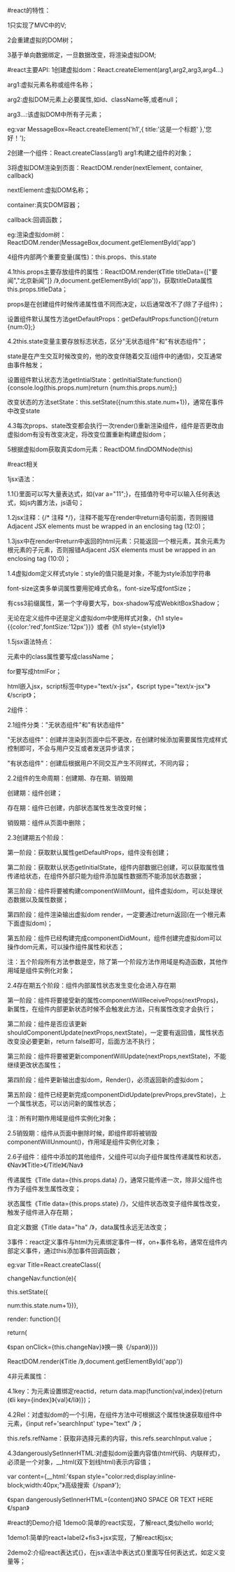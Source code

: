 #react的特性：

1只实现了MVC中的V;

2会重建虚拟的DOM树；

3基于单向数据绑定，一旦数据改变，将渲染虚拟DOM;


#react主要API:
1创建虚拟dom：React.createElement(arg1,arg2,arg3,arg4...)

arg1:虚拟元素名称或组件名称；

arg2:虚拟DOM元素上必要属性,如id、className等,或者null；

arg3...:该虚拟DOM中所有子元素；

eg:var MessageBox=React.createElement('h1',{ title:'这是一个标题' },'您好！');

2创建一个组件：React.createClass(arg1)
arg1:构建之组件的对象；


3将虚拟DOM渲染到页面：ReactDOM.render(nextElement, container, callback)

nextElement:虚拟DOM名称；

container:真实DOM容器；

callback:回调函数；

eg:渲染虚拟dom树：ReactDOM.render(MessageBox,document.getElementById('app')

4组件内部两个重要变量(属性)：this.props、this.state

4.1this.props主要存放组件的属性：ReactDOM.render(《Title titleData={["要闻","北京新闻"]} /》,document.getElementById('app'))，获取titleData属性this.props.titleData；

props是在创建组件时候传递属性值不同而决定，以后通常改不了(除了子组件)；

设置组件默认属性方法getDefaultProps：getDefaultProps:function(){return {num:0};}

4.2this.state变量主要存放标志状态，区分"无状态组件"和"有状态组件"；

state是在产生交互时候改变的，他的改变伴随着交互(组件中的通信)，交互通常由事件触发；

设置组件默认状态方法getIntialState：getInitialState:function(){console.log(this.props.num)return {num:this.props.num};}

改变状态的方法setState：this.setState({num:this.state.num+1})，通常在事件中改变state

4.3每次props、state改变都会执行一次render()重新渲染组件，组件是否更改由虚拟dom有没有改变决定，将改变位置重新构建虚拟dom；

5根据虚拟dom获取真实dom元素：ReactDOM.findDOMNode(this)

#react相关

1jsx语法：

1.1{}里面可以写大量表达式，如{var a="11";}，在插值符号中可以输入任何表达式，如js内置方法，js语句；

1.2jsx注释：{/* 注释 */}，注释不能写在render中return语句前面，否则报错Adjacent JSX elements must be wrapped in an enclosing tag (12:0)；

1.3jsx中在render中return中返回的html元素：只能返回一个根元素，其余元素为根元素的子元素，否则报错Adjacent JSX elements must be wrapped in an enclosing tag (10:0)；

1.4虚拟dom定义样式style：style的值只能是对象，不能为style添加字符串

font-size这类多单词属性要用驼峰式命名，font-size写成fontSize；

有css3前缀属性，第一个字母要大写，box-shadow写成WebkitBoxShadow；

无论在定义组件中还是定义虚拟dom中使用样式对象，《h1 style={{color:'red',fontSize:'12px'}}》或者《h1 style={style1}》

1.5jsx语法特点：

元素中的class属性要写成className；

for要写成htmlFor；

html嵌入jsx，script标签中type="text/x-jsx"，《script type="text/x-jsx"》《/script》；

2组件：

2.1组件分类："无状态组件"和"有状态组件"

"无状态组件"：创建并渲染到页面中后不更改，在创建时候添加需要属性完成样式控制即可，不会与用户交互或者发送异步请求；

"有状态组件"：创建后根据用户不同交互产生不同样式，不同内容；

2.2组件的生命周期：创建期、存在期、销毁期

创建期：组件创建；

存在期：组件已创建，内部状态属性发生改变时候；

销毁期：组件从页面中删除；

2.3创建期五个阶段：

第一阶段：获取默认属性getDefaultProps，组件没有创建；

第二阶段：获取默认状态getInitialState，组件内部数据已创建，可以获取属性值传递给状态，在组件外部只能为组件添加属性数据而不能添加状态数据；

第三阶段：组件将要被构建componentWillMount，组件虚拟dom，可以处理状态数据以及属性数据；

第四阶段：组件渲染输出虚拟dom  render，一定要通过return返回(在一个根元素下面虚拟dom)；

第五阶段：组件已经构建完成componentDidMount，组件创建完虚拟dom可以操作dom元素，可以操作组件属性和状态；

注：五个阶段所有方法参数是空，除了第一个阶段方法作用域是构造函数，其他作用域是组件实例化对象；

2.4存在期五个阶段：组件内部属性状态发生变化会进入存在期

第一阶段：组件将要接受新的属性componentWillReceiveProps(nextProps)，新属性，在组件内部更新状态时候不会触发此方法，只有属性改变才会执行；

第二阶段：组件是否应该更新shouldComponentUpdate(nextProps,nextState)，一定要有返回值，属性状态改变没必要更新，return false即可，后面方法不执行；

第三阶段：组件将要被更新componentWillUpdate(nextProps,nextState)，不能继续更改状态属性；

第四阶段：组件更新输出虚拟dom，Render()，必须返回新的虚拟dom；

第五阶段：组件已经更新完成componentDidUpdate(prevProps,prevState)，上一个属性状态，可以访问新的属性状态；

注：所有时期作用域是组件实例化对象；

2.5销毁期：组件从页面中删除时候，即组件即将被销毁componentWillUnmount()，作用域是组件实例化对象；

2.6子组件：组件中添加的其他组件，父组件可以向子组件属性传递属性和状态，《Nav》《Title>《/Title》《/Nav》

传递属性《Title data={this.props.data} /》，通常只能传递一次，除非父组件也作为子组件发生属性改变；

状态属性《Title data={this.props.state} /》，父组件状态改变子组件属性改变，触发子组件进入存在期；

自定义数据《Title data="ha" /》，data属性永远无法改变；

3事件：react定义事件与html为元素绑定事件一样，on+事件名称，通常在组件内部定义事件，通过this添加事件回调函数；

eg:var Title=React.createClass({

changeNav:function(e){

this.setState({

num:this.state.num+1})},

render: function(){

return(

《span onClick={this.changeNav}》换一换《/span》)}})

ReactDOM.render(《Title /》,document.getElementById('app'))

4非元素属性：

4.1key：为元素设置绑定reactid，return data.map(function(val,index){return (《li key={index}》{val}《/li》)})；

4.2Rel：对虚拟dom的一个引用，在组件方法中可根据这个属性快速获取组件中元素，《input ref='searchInput' type="text" /》；

this.refs.refName：获取非选择元素的内容，this.refs.searchInput.value；

4.3dangerouslySetInnerHTML:对虚拟dom设置内容值(html代码、内联样式)，必须是一个对象，__html(双下划线html)表示内容值；

var content={__html:'《span style="color:red;display:inline-block;width:40px;"》高级搜索《/span》'};

《span dangerouslySetInnerHTML={content}》NO SPACE OR TEXT HERE《/span》

#react的Demo介绍
1demo0:简单的react实现，了解react,类似hello world;

1demo1:简单的react+label2+fis3+jsx实现，了解react和jsx;

2demo2:介绍react表达式{}，在jsx语法中表达式{}里面写任何表达式，如定义变量等；
